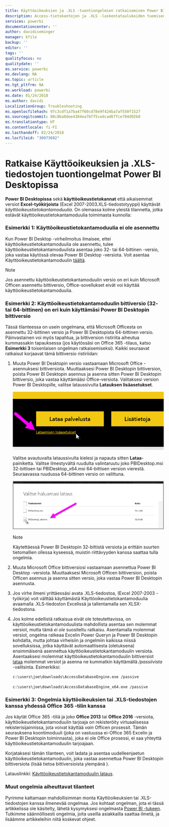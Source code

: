 ```yaml
---
title: Käyttöoikeuksien ja .XLS -tuontiongelmien ratkaiseminen Power BI Desktopissa
description: Access-tietokantojen ja .XLS -laskentataulukoiden tuomisen ongelmien korjaaminen Power BI Desktopissa ja Power Queryssa
services: powerbi
documentationcenter: ''
author: davidiseminger
manager: kfile
backup: ''
editor: ''
tags: ''
qualityfocus: no
qualitydate: ''
ms.service: powerbi
ms.devlang: NA
ms.topic: article
ms.tgt_pltfrm: NA
ms.workload: powerbi
ms.date: 01/24/2018
ms.author: davidi
LocalizationGroup: Troubleshooting
ms.openlocfilehash: 97c3cdf1a7ba47f60cd78e9f424ba7af550f1527
ms.sourcegitcommit: 88c8ba8dee4384ea7bff5cedcad67fce784d92b0
ms.translationtype: HT
ms.contentlocale: fi-FI
ms.lasthandoff: 02/24/2018
ms.locfileid: "30973692"
---
```

# <a name="resolve-issues-importing-access-and-xls-files-in-power-bi-desktop"></a>Ratkaise Käyttöoikeuksien ja .XLS-tiedostojen tuontiongelmat Power BI Desktopissa
**Power BI Desktopissa** sekä **käyttöoikeustietokannat** että aikaisemmat versiot **Excel-työkirjoista** (Excel 2007-2003.XLS-tiedostotyyppi) käyttävät *käyttöoikeustietokantamoduulia*. On olemassa kolme yleistä tilannetta, jotka estävät käyttöoikeustietokantamoduulia toimimasta kunnolla:

### <a name="situation-1-no-access-database-engine-installed"></a>Esimerkki 1: Käyttöoikeustietokantamoduulia ei ole asennettu
Kun Power BI Desktop -virheilmoitus ilmaisee, ettei käyttöoikeustietokantamoduulia ole asennettu, tulee käyttöoikeustietokantamoduulista asentaa joko 32- tai 64-bittinen -versio, joka vastaa käytössä olevaa Power BI Desktop -versiota. Voit asentaa Käyttöoikeustietokantamoduulin [täältä](http://www.microsoft.com/en-us/download/details.aspx?id=13255).

>[!NOTE]
>Jos asennettu käyttöoikeustietokantamoduulin versio on eri kuin Microsoft Officen asennettu bittiversio, Office-sovellukset eivät voi käyttää käyttöoikeustietokantamoduulia.

### <a name="situation-2-the-access-database-engine-bit-version-32-bit-or-64-bit-is-different-from-your-power-bi-desktop-bit-version"></a>Esimerkki 2: Käyttöoikeustietokantamoduulin bittiversio (32- tai 64-bittinen) on eri kuin käyttämäsi Power BI Desktopin bittiversio
Tässä tilanteessa on usein ongelmana, että Microsoft Officesta on asennettu 32-bittinen versio ja Power BI Desktopista 64-bittinen versio. Päinvastainen voi myös tapahtua, ja bittiversion ristiriita aiheutua kummassakin tapauksessa (jos käytössäsi on Office 365 -tilaus, katso **Esimerkki 3** toisenlaisen ongelman ratkaisemiseksi). Kaikki seuraavat ratkaisut korjaavat tämä bittiversio ristiriidan:

1. Muuta Power BI Desktopin versio vastaamaan Microsoft Office -asennuksesi bittiversiota. Muuttaaksesi Power BI Desktopin bittiversion, poista Power BI Desktopin asennus ja asenna sitten Power BI Desktopin bittiversio, joka vastaa käyttämääsi Office-versiota. Valitaksesi version Power BI Desktopille, valitse lataussivulta **Latauksen lisäasetukset**.
   
   ![](media/desktop-access-database-errors/desktop-access-errors-1.png)
   
   Valitse avautuvalta lataussivulta kielesi ja napauta sitten **Lataa**-painiketta. Valitse ilmestyvältä ruudulta valintaruutu joko PBIDesktop.msi 32-bittisen tai PBIDesktop_x64.msi 64-bittisen version vierestä. Seuraavassa ruudussa 64-bittinen versio on valittuna.
   
   ![](media/desktop-access-database-errors/desktop-access-errors-2.png)
   
   >[!NOTE]
   >Käytettäessä Power BI Desktopin 32-bittistä versiota ja erittäin suurten tietomallien ollessa kyseessä, muistin riittävyyden kanssa saattaa tulla ongelmia.
2. Muuta Microsoft Office bittiversiosi vastaamaan asennettua Power BI Desktop -versiota. Muuttaaksesi Microsoft Officen bittiversion, poista Officen asennus ja asenna sitten versio, joka vastaa Power BI Desktopin asennusta.
3. Jos virhe ilmeni yrittäessäsi avata .XLS-tiedostoa, (Excel 2007-2003 -työkirja) voit välttää käyttämästä Käyttöoikeustietokantamoduulia avaamalla .XLS-tiedoston Excelissä ja tallentamalla sen XLSX-tiedostona.
4. Jos kolme edellistä ratkaisua eivät ole toteutettavissa, on käyttöoikeustietokantamoduulista mahdollista asentaa sen molemmat versiot, mutta tämä *ei ole* suositeltu ratkaisu. Asentamalla molemmat versiot, ongelma ratkeaa Excelin Power Queryn ja Power BI Desktopin kohdalta, mutta johtaa virheisiin ja ongelmiin kaikissa niissä sovelluksissa, jotka käyttävät automaattisesta (oletuksena) ensimmäisenä asennettua käyttöoikeustietokantamoduulin versiota. Asentaaksesi molemmat käyttöoikeustietokantamoduulin bittiversiot [lataa](http://www.microsoft.com/en-us/download/details.aspx?id=13255) molemmat versiot ja asenna ne kummatkin käyttämällä */passiivista* -valitsinta. Esimerkiksi:
   
       c:\users\joe\downloads\AccessDatabaseEngine.exe /passive
   
       c:\users\joe\downloads\AccessDatabaseEngine_x64.exe /passive

### <a name="situation-3-trouble-using-access-or-xls-files-with-an-office-365-subscription"></a>Esimerkki 3: Ongelmia käyttöoikeuksien tai .XLS-tiedostojen kanssa yhdessä Office 365 -tilin kanssa
Jos käytät Office 365 -tiliä ja joko **Office 2013** tai **Office 2016** -versiota, käyttöoikeustietokantamoduulin tarjoaja on rekisteröity virtuaalisessa rekisterisijainnissa, jota voivat käyttää *vain* Officen prosessit. Tämän seurauksena koontimoduuli (joka on vastuussa ei-Office 365 Excelin ja Power BI Desktopin toiminnasta), joka ei ole Office prosessi, ei saa yhteyttä käyttöoikeustietokantamoduulin tarjoajaan.

Korjataksesi tämän tilanteen, voit ladata ja asentaa uudelleenjaetun käyttöoikeustietokantamoduulin, joka vastaa asennettua Power BI Desktopin bittiversiota (lisää tietoa bittiversioista ylempänä ).

Latauslinkki: [Käyttöoikeustietokantamoduulin lataus](http://www.microsoft.com/en-us/download/details.aspx?id=13255).

### <a name="other-situations-that-cause-import-issues"></a>Muut ongelmia aiheuttavat tilanteet
Pyrimme kattamaan mahdollisimman monta Käyttöoikeuksien tai .XLS-tiedostojen kanssa ilmenevää ongelmaa. Jos kohtaat ongelman, jota ei tässä artikkelissa ole käsitelty, lähetä kysymyksesi ongelmasta [Power BI -tukeen](https://powerbi.microsoft.com/support/). Tutkimme säännöllisesti ongelmia, joita useilla asiakkailla saattaa ilmetä, ja lisäämme artikkeleihin niitä koskevat ohjeet.

